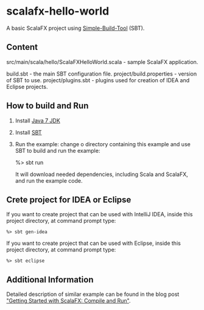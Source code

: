 scalafx-hello-world
===================

A basic ScalaFX project using [Simple-Build-Tool](http://www.scala-sbt.org/) (SBT).


Content
-------

src/main/scala/hello/ScalaFXHelloWorld.scala - sample ScalaFX application.

build.sbt - the main SBT configuration file.
project/build.properties - version of SBT to use.
project/plugins.sbt - plugins used for creation of IDEA and Eclipse projects.



How to build and Run
--------------------

1. Install [Java 7 JDK](http://www.oracle.com/technetwork/java/javase/downloads/index.html)

2. Install [SBT](http://www.scala-sbt.org/)

3. Run the example: change o directory containing this example and use SBT to
   build and run the example:

    %> sbt run

   It will download needed dependencies, including Scala and ScalaFX, and run 
   the example code. 


Crete project for IDEA or Eclipse
--------------------------------- 

If you want to create project that can be used with IntelliJ IDEA, inside
this project directory, at command prompt type:

    %> sbt gen-idea


If you want to create project that can be used with Eclipse, inside
this project directory, at command prompt type:

    %> sbt eclipse


Additional Information
----------------------

Detailed description of similar example can be found in the blog post
["Getting Started with ScalaFX: Compile and Run"](http://codingonthestaircase.wordpress.com/2013/05/17/getting-started-with-scalafx-compile-and-run-2/).
